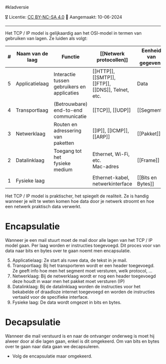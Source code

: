 #kladversie

🎖️ Licentie: [CC BY-NC-SA 4.0](https://creativecommons.org/licenses/by-nc-sa/4.0/)
📅 Aangemaakt: 10-06-2024

---
Het TCP / IP model is gelijkaardig aan het OSI-model in termen van gebruiken van lagen. Ze luiden als volgt:

| #   | Naam van de laag | Functie                                           | [[Netwerk protocollen]]                               | Eenheid van gegevens |
| --- | ---------------- | ------------------------------------------------- | ----------------------------------------------------- | -------------------- |
| 5   | Applicatielaag   | Interactie tussen<br>gebruikers en<br>applicaties | [[HTTP]], [[SMTP]], [[FTP]],<br>[[DNS]], Telnet, etc. | Data                 |
| 4   | Transportlaag    | (Betrouwbare)<br>end-to-end<br>communicatie       | [[TCP]], [[UDP]]                                      | [[Segment]]          |
| 3   | Netwerklaag      | Routen en<br>adressering van<br>paketten          | [[IP]], [[ICMP]], [[ARP]]                             | [[Pakket]]           |
| 2   | Datalinklaag     | Toegang tot het<br>fysieke medium                 | Ethernet, Wi-Fi, etc.<br>Mac-adres                    | [[Frame]]            |
| 1   | Fysieke laag     |                                                   | Ethernet-kabel,<br>netwerkinterface                   | [[Bits en Bytes]]    |
Het TCP / IP model is praktischer, het spiegelt de realiteit. Ze is handig wanneer je wilt te weten komen hoe data door je netwerk stroomt en hoe een netwerk praktisch data verwerkt.

# Encapsulatie
Wanneer je een mail stuurt moet de mail door alle lagen van het TCP / IP model gaan. Per laag worden er instructies toegevoegd. Dit proces voor van data naar bits en bytes over te gaan noemt men encapsulatie.

5. Applicatielaag: Ze start als ruwe data, de tekst in je mail.
4. Transportlaag: Bij het transporteren wordt er een header toegevoegd. Ze geeft info hoe men het segment moet versturen, welk protocol, … 
3. Netwerklaag: Bij de netwerklaag wordt er nog een header toegevoegd deze houdt in waar men het pakket moet versturen (IP)
2. Datalinklaag: Bij de datalinklaag worden de instructies voor het bekabelde of draadloze internet toegevoegd en worden de instructies vertaald voor de specifieke interface. 
3. Fysieke laag: De data wordt omgezet in bits en bytes.

# Decapsulatie
Wanneer die mail verstuurd is en naar de ontvanger onderweg is moet hij alweer door al die lagen gaan, enkel is dit omgekeerd. Om van bits en bytes over te gaan naar data gaan we decapsuleren.
* Volg de encapsulatie maar omgekeerd.